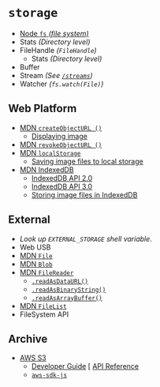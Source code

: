 # `storage`

  - [Node `fs` _(file system)_](https://nodejs.org/api/fs.html#fs_class_fs_dir)
  - Stats _(Directory level)_
  - FileHandle _(`FileHandle`)_
    - Stats _(Directory level)_
  - Buffer
  - Stream _(See [`/streams`](/streams#readme))_
  - Watcher _(`fs.watch(File)`)_


## Web Platform

  - [MDN `createObjectURL ()`](https://developer.mozilla.org/en-US/docs/Web/API/URL/createObjectURL)
    - [Displaying image](https://developer.mozilla.org/en-US/docs/Web/API/File/Using_files_from_web_applications#Example_Using_object_URLs_to_display_images)
  - [MDN `revokeObjectURL ()`](https://developer.mozilla.org/en-US/docs/Web/API/URL/revokeObjectURL)
  - [MDN `localStorage`](https://developer.mozilla.org/en-US/docs/Web/API/Window/localStorage)
    - [Saving image files to local storage](https://hacks.mozilla.org/2012/02/saving-images-and-files-in-localstorage/)
  - [MDN IndexedDB](https://developer.mozilla.org/en-US/docs/Web/API/IndexedDB_API)
    - [IndexedDB API 2.0](https://www.w3.org/TR/IndexedDB/)
    - [IndexedDB API 3.0](https://w3c.github.io/IndexedDB/)
    - [Storing image files in IndexedDB](https://hacks.mozilla.org/2012/02/storing-images-and-files-in-indexeddb/)


## External
  - _Look up `EXTERNAL_STORAGE` shell variable_.
  - Web USB
  - [MDN `File`](https://developer.mozilla.org/en-US/docs/Web/API/File)
  - [MDN `Blob`](https://developer.mozilla.org/en-US/docs/Web/API/Blob)
  - [MDN `FileReader`](https://developer.mozilla.org/en-US/docs/Web/API/FileReader)
    - [`.readAsDataURL()`](https://developer.mozilla.org/en-US/docs/Web/API/FileReader/readAsDataURL)
    - [`.readAsBinaryString()`](https://developer.mozilla.org/en-US/docs/Web/API/FileReader/readAsBinaryString)
    - [`.readAsArrayBuffer()`](https://developer.mozilla.org/en-US/docs/Web/API/FileReader/readAsArrayBuffer)
  - [MDN `FileList`](https://developer.mozilla.org/en-US/docs/Web/API/FileList)
  - FileSystem API


## Archive

  - [AWS S3]()
    - [Developer Guide](http://docs.aws.amazon.com/sdk-for-javascript/v2/developer-guide)
    [ [API Reference](https://docs.aws.amazon.com/AWSJavaScriptSDK/latest/)
    - [`aws-sdk-js`](https://github.com/aws/aws-sdk-js)
